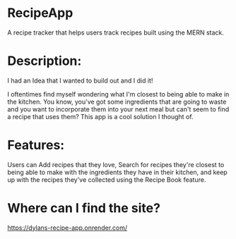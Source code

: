 # RecipeApp
A recipe tracker that helps users track recipes built using the MERN stack.


# Description:
I had an Idea that I wanted to build out and I did it! 

I oftentimes find myself wondering what I'm closest to being able to make in the kitchen. You know, you've got some ingredients that are going to waste and you want to incorporate them into your next meal but can't seem to find a recipe that uses them? This app is a cool solution I thought of.

# Features:
Users can Add recipes that they love, Search for recipes they're closest to being able to make with the ingredients they have in their kitchen, and keep up with the recipes they've collected using the Recipe Book feature.

# Where can I find the site? 

https://dylans-recipe-app.onrender.com/
